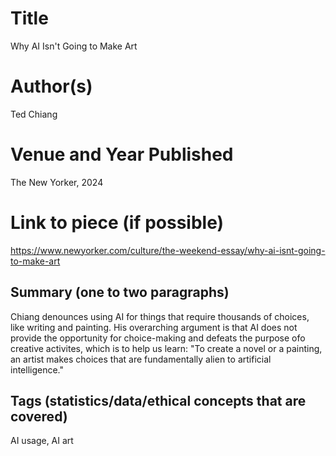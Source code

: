 # Title

Why AI Isn't Going to Make Art

# Author(s)

Ted Chiang

# Venue and Year Published

The New Yorker, 2024

# Link to piece (if possible)

https://www.newyorker.com/culture/the-weekend-essay/why-ai-isnt-going-to-make-art

## Summary (one to two paragraphs)

Chiang denounces using AI for things that require thousands of choices, like writing and painting. His overarching argument is that AI does not provide the opportunity for choice-making and defeats the purpose ofo creative activites, which is to help us learn: "To create a novel or a painting, an artist makes choices that are fundamentally alien to artificial intelligence." 

## Tags (statistics/data/ethical concepts that are covered)
AI usage, AI art
